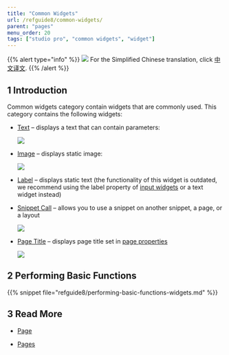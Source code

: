 ```yaml
---
title: "Common Widgets"
url: /refguide8/common-widgets/
parent: "pages"
menu_order: 20
tags: ["studio pro", "common widgets", "widget"]
---
```


{{% alert type="info" %}}
<img src="attachments/chinese-translation/china.png" style="display: inline-block; margin: 0" /> For the Simplified Chinese translation, click [中文译文](https://cdn.mendix.tencent-cloud.com/documentation/refguide8/common-widgets.pdf).
{{% /alert %}}

## 1 Introduction

Common widgets category contain widgets that are commonly used. This category contains the following widgets:


*  [Text](text) – displays a text that can contain parameters:

    ![](attachments/common-widgets/text-widget-example.png)

*  [Image](image) – displays static image:

    ![](attachments/common-widgets/image-design-mode-example.png)

* [Label](label) – displays static text (the functionality of this widget is outdated, we recommend using the label property of [input widgets](input-widgets) or a text widget instead) 

*  [Snippet Call](snippet-call) – allows you to use a snippet on another snippet, a page, or a layout

    ![](attachments/common-widgets/snippet-call-design-mode-example.png)

*  [Page Title](page-title) – displays page title set in [page properties](page-properties#title)

    ![](attachments/common-widgets/page-title-design-properties-example.png)

## 2 Performing Basic Functions

{{% snippet file="refguide8/performing-basic-functions-widgets.md" %}}

## 3 Read More

* [Page](page)

* [Pages](pages)

  
